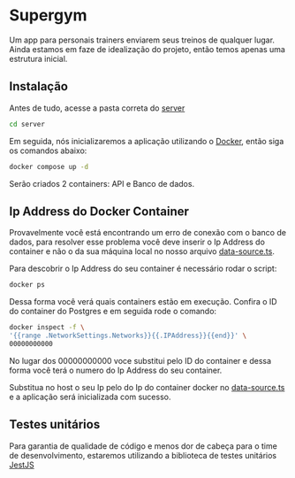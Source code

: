 # Supergym

Um app para personais trainers enviarem seus treinos de qualquer lugar. Ainda estamos em faze de idealização do projeto, então temos apenas uma estrutura inicial.

## Instalação

Antes de tudo, acesse a pasta correta do [server](https://github.com/rafael-jordao/supergym/tree/main/server)

```bash
cd server
```

Em seguida, nós inicializaremos a aplicação utilizando o [Docker](https://www.docker.com/), então siga os comandos abaixo:

```bash
docker compose up -d
```

Serão criados 2 containers: API e Banco de dados.

## Ip Address do Docker Container

Provavelmente você está encontrando um erro de conexão com o banco de dados, para resolver esse problema você deve inserir o Ip Address do container e não o da sua máquina local no nosso arquivo [data-source.ts](https://github.com/rafael-jordao/supergym/blob/main/server/src/database/data-source.ts). 

Para descobrir o Ip Address do seu container é necessário rodar o script:

```bash
docker ps
```

Dessa forma você verá quais containers estão em execução. Confira o ID do container do Postgres e em seguida rode o comando:

```bash
docker inspect -f \
'{{range .NetworkSettings.Networks}}{{.IPAddress}}{{end}}' \
00000000000
```

No lugar dos 00000000000 voce substitui pelo ID do container e dessa forma você terá o numero do Ip Address do seu container.

Substitua no host o seu Ip pelo do Ip do container docker no [data-source.ts](https://github.com/rafael-jordao/supergym/blob/main/server/src/database/data-source.ts) e a aplicação será inicializada com sucesso.


## Testes unitários

Para garantia de qualidade de código e menos dor de cabeça para o time de desenvolvimento, estaremos utilizando a biblioteca de testes unitários [JestJS](https://jestjs.io/pt-BR/docs/getting-started)